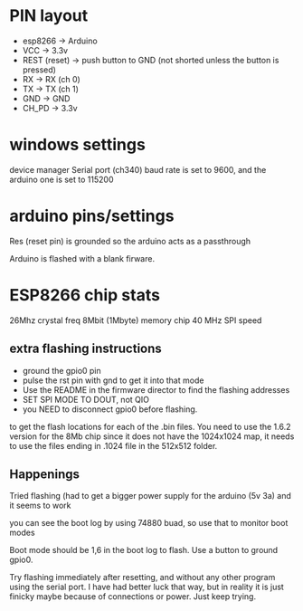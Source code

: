 # PIN layout
- esp8266 -> Arduino
- VCC -> 3.3v
- REST (reset) -> push button to GND (not shorted unless the button is pressed)
- RX -> RX (ch 0)
- TX -> TX (ch 1)
- GND -> GND
- CH_PD -> 3.3v

# windows settings
device manager Serial port (ch340) baud rate is set to 9600, and the arduino one is set to 115200

# arduino pins/settings
Res (reset pin) is grounded so the arduino acts as a passthrough

Arduino is flashed with a blank firware.

# ESP8266 chip stats
26Mhz crystal freq
8Mbit (1Mbyte) memory chip
40 MHz SPI speed

## extra flashing instructions
- ground the gpio0 pin 
- pulse the rst pin with gnd to get it into that mode
-  Use the README in the firmware director to find the flashing addresses
- SET SPI MODE TO DOUT, not QIO
- you NEED to disconnect gpio0 before flashing.

to get the flash locations for each of the .bin files.
You need to use the 1.6.2 version for the 8Mb chip since it does not have the 1024x1024 map, it needs to use the files ending in .1024 file in the 512x512 folder.


##  Happenings
Tried flashing (had to get a bigger power supply for the arduino (5v 3a) and it seems to work

you can see the boot log by using 74880 buad, so use that to monitor boot modes

Boot mode should be 1,6 in the boot log to flash.
Use a button to ground gpio0.

Try flashing immediately after resetting, and without any other program using the serial port. I have had better luck that way, but in reality it is just finicky
maybe because of connections or power. Just keep trying.

